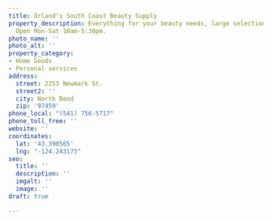 ```yaml
---
title: Orland's South Coast Beauty Supply
property_description: Everything for your beauty needs, large selection of  wigs.
  Open Mon-Sat 10am-5:30pm.
photo_name: ''
photo_alt: ''
property_category:
- Home Goods
- Personal services
address:
  street: 2253 Newmark St.
  street2: ''
  city: North Bend
  zip: '97459'
phone_local: "(541) 756-5717"
phone_toll_free: ''
website: ''
coordinates:
  lat: '43.390565'
  lng: "-124.243175"
seo:
  title: ''
  description: ''
  imgalt: ''
  image: ''
draft: true

---
```

